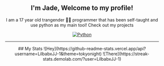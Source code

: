 <div align=center>

## I'm Jade, Welcome to my profile!

I am a 17 year old trangender 🏳️‍⚧️ programmer that has been self-taught and use python as my main tool! Check out my projects

[![Python](https://img.shields.io/badge/-Python-141414?style=flat&logo=python)](https://www.python.org/)
<div align=left>

---
  
<div align=center>
## My Stats
![Hey](https://github-readme-stats.vercel.app/api?username=LilbabxJJ-1&theme=tokyonight)
![There](https://streak-stats.demolab.com/?user=LilbabxJJ-1)
<div align=left>
